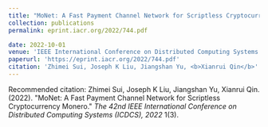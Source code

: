 ```yaml
---
title: "MoNet: A Fast Payment Channel Network for Scriptless Cryptocurrency Monero"
collection: publications
permalink: eprint.iacr.org/2022/744.pdf

date: 2022-10-01
venue: 'IEEE International Conference on Distributed Computing Systems (<b>ICDCS</b>)'
paperurl: 'https://eprint.iacr.org/2022/744.pdf'
citation: 'Zhimei Sui, Joseph K Liu, Jiangshan Yu, <b>Xianrui Qin</b>'
---
```


<!-- [Download paper here](https://eprint.iacr.org/2022/744.pdf) -->

Recommended citation: Zhimei Sui, Joseph K Liu, Jiangshan Yu, Xianrui Qin. (2022). "MoNet: A Fast Payment Channel Network for Scriptless Cryptocurrency Monero." <i>The 42nd IEEE International Conference on Distributed Computing Systems (ICDCS), 2022</i> 1(3).
